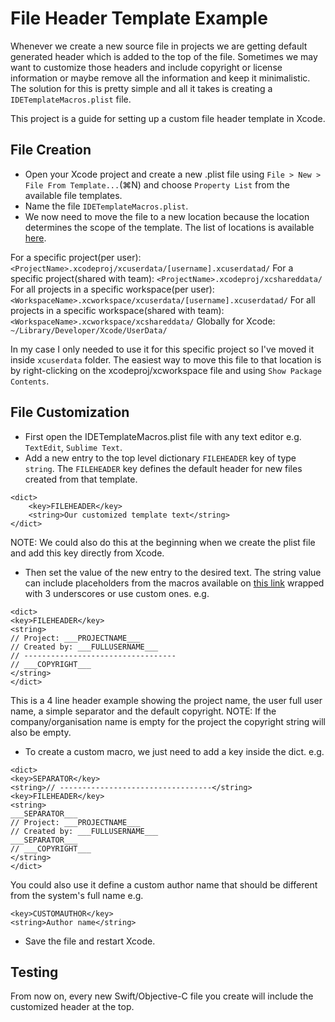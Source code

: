 # File Header Template Example

Whenever we create a new source file in projects we are getting default generated header which is added to the top of the file. Sometimes we may want to customize those headers and include copyright or license information or maybe remove all the information and keep it minimalistic.
The solution for this is pretty simple and all it takes is creating a `IDETemplateMacros.plist` file.

This project is a guide for setting up a custom file header template in Xcode.

## File Creation
- Open your Xcode project and create a new .plist file using `File > New > File From Template...`(⌘N) and choose `Property List` from the available file templates.
- Name the file `IDETemplateMacros.plist`.
- We now need to move the file to a new location because the location determines the scope of the template. The list of locations is available [here](https://help.apple.com/xcode/mac/9.0/index.html?localePath=en.lproj#/dev91a7a31fc).

For a specific project(per user): `<ProjectName>.xcodeproj/xcuserdata/[username].xcuserdatad/`
For a specific project(shared with team): `<ProjectName>.xcodeproj/xcshareddata/`
For all projects in a specific workspace(per user): `<WorkspaceName>.xcworkspace/xcuserdata/[username].xcuserdatad/`
For all projects in a specific workspace(shared with team): `<WorkspaceName>.xcworkspace/xcshareddata/`
Globally for Xcode: `~/Library/Developer/Xcode/UserData/`

In my case I only needed to use it for this specific project so I've moved it inside `xcuserdata` folder. The easiest way to move this file to that location is by right-clicking on the xcodeproj/xcworkspace file and using `Show Package Contents`.

## File Customization
- First open the IDETemplateMacros.plist file with any text editor e.g. `TextEdit`, `Sublime Text`.
- Add a new entry to the top level dictionary `FILEHEADER` key of type `string`. The `FILEHEADER` key defines the default header for new files created from that template.
```
<dict>
	<key>FILEHEADER</key>
	<string>Our customized template text</string>
</dict>
```
NOTE: We could also do this at the beginning when we create the plist file and add this key directly from Xcode.

- Then set the value of the new entry to the desired text. The string value can include placeholders from the macros available on [this link](https://help.apple.com/xcode/mac/9.0/index.html?localePath=en.lproj#/dev7fe737ce0) wrapped with 3 underscores or use custom ones.
e.g.
```
<dict>
<key>FILEHEADER</key>
<string>
// Project: ___PROJECTNAME___
// Created by: ___FULLUSERNAME___
// ----------------------------------
// ___COPYRIGHT___
</string>
</dict>
```
This is a 4 line header example showing the project name, the user full user name, a simple separator and the default copyright.
NOTE: If the company/organisation name is empty for the project the copyright string will also be empty.

- To create a custom macro, we just need to add a key inside the dict.
e.g.

```
<dict>
<key>SEPARATOR</key>
<string>// ----------------------------------</string>
<key>FILEHEADER</key>
<string>
___SEPARATOR___
// Project: ___PROJECTNAME___
// Created by: ___FULLUSERNAME___
___SEPARATOR___
// ___COPYRIGHT___
</string>
</dict>
```
You could also use it define a custom author name that should be different from the system's full name
e.g.
```
<key>CUSTOMAUTHOR</key>
<string>Author name</string>
```

- Save the file and restart Xcode. 

## Testing
From now on, every new Swift/Objective-C file you create will include the customized header at the top.
